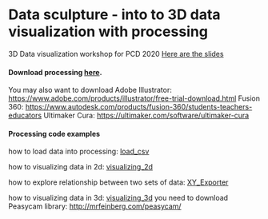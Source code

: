 # Data sculpture - into to 3D data visualization with processing

3D Data visualization workshop for PCD 2020 [Here are the slides](https://docs.google.com/presentation/d/1rI0s8V77Z5p4Fdmn1ZCqGSkGORa2hp6_js-H1kPYTaM/edit?usp=sharing) 

#### Download processing [here](https://processing.org/download/).
You may also want to download
Adobe Illustrator: https://www.adobe.com/products/illustrator/free-trial-download.html
Fusion 360: https://www.autodesk.com/products/fusion-360/students-teachers-educators
Ultimaker Cura: https://ultimaker.com/software/ultimaker-cura

#### Processing code examples 
how to load data into processing: [load_csv](https://github.com/henrywang95/Data-sculpture-Workshop-PCD2020/tree/master/XY_Exporter)

how to visualizing data in 2d: [visualizing_2d](https://github.com/henrywang95/Data-sculpture-Workshop-PCD2020/tree/master/visualization_2d)

how to explore relationship between two sets of data: [XY_Exporter](https://github.com/henrywang95/Data-sculpture-Workshop-PCD2020/tree/master/XY_Exporter)

how to visualizing data in 3d: [visualizing_3d](https://github.com/henrywang95/Data-sculpture-Workshop-PCD2020/tree/master/visualizing_3d)
you need to download Peasycam library: http://mrfeinberg.com/peasycam/